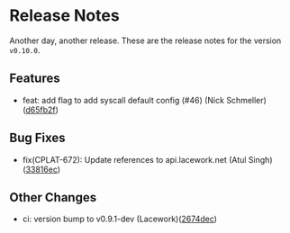 # Release Notes
Another day, another release. These are the release notes for the version `v0.10.0`.

## Features
* feat: add flag to add syscall default config (#46) (Nick Schmeller)([d65fb2f](https://github.com/lacework/terraform-aws-ssm-agent/commit/d65fb2f9baa7d7f99399526f211bb589d64d5e16))
## Bug Fixes
* fix(CPLAT-672): Update references to api.lacework.net (Atul Singh)([33816ec](https://github.com/lacework/terraform-aws-ssm-agent/commit/33816ec56d57078b1bbbe02b2a260b22475c9308))
## Other Changes
* ci: version bump to v0.9.1-dev (Lacework)([2674dec](https://github.com/lacework/terraform-aws-ssm-agent/commit/2674dec2101ffd670d800238e09bd95687ce0df2))
